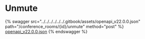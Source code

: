 # Unmute

{% swagger src="../../../../../../.gitbook/assets/openapi_v22.0.0.json" path="/conference_rooms/{id}/unmute" method="post" %}
[openapi_v22.0.0.json](../../../../../../.gitbook/assets/openapi_v22.0.0.json)
{% endswagger %}
